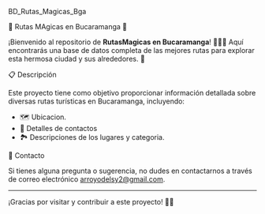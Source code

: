 BD_Rutas_Magicas_Bga

 🌴 Rutas MAgicas en Bucaramanga 🌴

¡Bienvenido al repositorio de **RutasMagicas en Bucaramanga**! 🚶‍♂️🌄 Aquí encontrarás una base de datos completa de las mejores rutas para explorar esta hermosa ciudad y sus alrededores. 🌟

 📋 Descripción

Este proyecto tiene como objetivo proporcionar información detallada sobre diversas rutas turísticas en Bucaramanga, incluyendo:

- 🗺️ Ubicacion.
- 📍 Detalles de contactos
- 🏞️ Descripciones de los lugares y categoria.


 📧 Contacto

Si tienes alguna pregunta o sugerencia, no dudes en contactarnos a través de correo electrónico arroyodelsy2@gmail.com.

---

¡Gracias por visitar y contribuir a este proyecto! 🌟🌴

